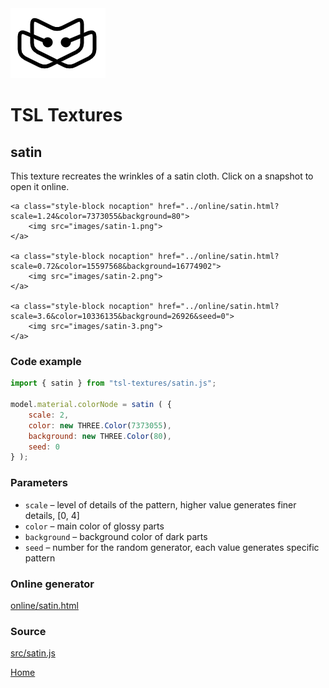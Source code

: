<img class="logo" src="../assets/logo/logo.png">


# TSL Textures


## satin
This texture recreates the wrinkles of a satin cloth. 
Click on a snapshot to open it online.

<p class="gallery">

	<a class="style-block nocaption" href="../online/satin.html?scale=1.24&color=7373055&background=80">
		<img src="images/satin-1.png">
	</a>

	<a class="style-block nocaption" href="../online/satin.html?scale=0.72&color=15597568&background=16774902">
		<img src="images/satin-2.png">
	</a>

	<a class="style-block nocaption" href="../online/satin.html?scale=3.6&color=10336135&background=26926&seed=0">
		<img src="images/satin-3.png">
	</a>

</p>


### Code example

```js
import { satin } from "tsl-textures/satin.js";

model.material.colorNode = satin ( {
	scale: 2,
	color: new THREE.Color(7373055),
	background: new THREE.Color(80),
	seed: 0
} );
```


### Parameters

* `scale` &ndash; level of details of the pattern, higher value generates finer details, [0, 4]
* `color` &ndash; main color of glossy parts
* `background` &ndash; background color of dark parts
* `seed` &ndash; number for the random generator, each value generates specific pattern


### Online generator

[online/satin.html](../online/satin.html)


### Source

[src/satin.js](https://github.com/boytchev/tsl-textures/blob/main/src/satin.js)


		
<div class="footnote">
	<a href="../">Home</a>
</div>